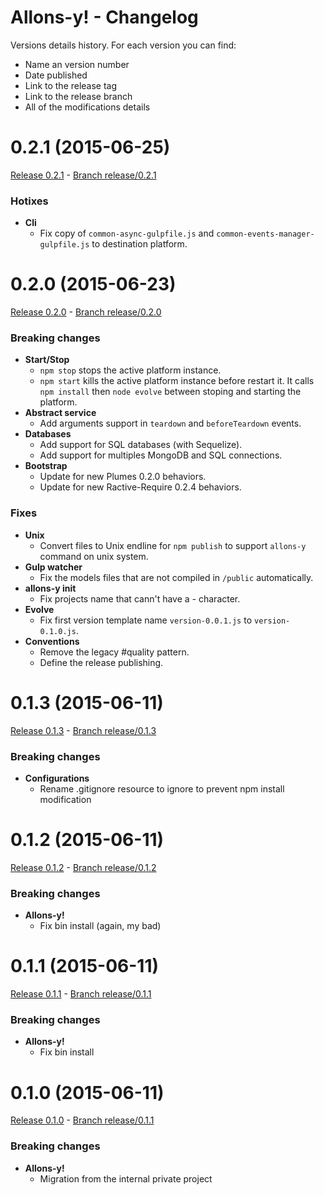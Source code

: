 # Allons-y! - Changelog

Versions details history. For each version you can find:
* Name an version number
* Date published
* Link to the release tag
* Link to the release branch
* All of the modifications details

<a name="0.2.1"></a>
# 0.2.1 (2015-06-25)

[Release 0.2.1](https://github.com/CodeCorico/allons-y/releases/tag/0.2.1) - [Branch release/0.2.1](https://github.com/CodeCorico/allons-y/tree/0.2.1)

### Hotixes

- **Cli**
  - Fix copy of ```common-async-gulpfile.js``` and ```common-events-manager-gulpfile.js``` to destination platform.

<a name="0.2.0"></a>
# 0.2.0 (2015-06-23)

[Release 0.2.0](https://github.com/CodeCorico/allons-y/releases/tag/0.2.0) - [Branch release/0.2.0](https://github.com/CodeCorico/allons-y/tree/0.2.0)

### Breaking changes

- **Start/Stop**
  - ```npm stop``` stops the active platform instance.
  - ```npm start``` kills the active platform instance before restart it. It calls ```npm install``` then ```node evolve``` between stoping and starting the platform.
- **Abstract service**
  - Add arguments support in ```teardown``` and ```beforeTeardown``` events.
- **Databases**
  - Add support for SQL databases (with Sequelize).
  - Add support for multiples MongoDB and SQL connections.
- **Bootstrap**
  - Update for new Plumes 0.2.0 behaviors.
  - Update for new Ractive-Require 0.2.4 behaviors.

### Fixes

- **Unix**
  - Convert files to Unix endline for ```npm publish``` to support ```allons-y``` command on unix system.
- **Gulp watcher**
  - Fix the models files that are not compiled in ```/public``` automatically.
- **allons-y init**
  - Fix projects name that cann't have a _-_ character.
- **Evolve**
  - Fix first version template name ```version-0.0.1.js``` to ```version-0.1.0.js```.
- **Conventions**
  - Remove the legacy #quality pattern.
  - Define the release publishing.

<a name="0.1.3"></a>
# 0.1.3 (2015-06-11)

[Release 0.1.3](https://github.com/CodeCorico/allons-y/releases/tag/0.1.3) - [Branch release/0.1.3](https://github.com/CodeCorico/allons-y/tree/0.1.3)

### Breaking changes

- **Configurations**
  - Rename .gitignore resource to ignore to prevent npm install modification

<a name="0.1.2"></a>
# 0.1.2 (2015-06-11)

[Release 0.1.2](https://github.com/CodeCorico/allons-y/releases/tag/0.1.2) - [Branch release/0.1.2](https://github.com/CodeCorico/allons-y/tree/0.1.2)

### Breaking changes

- **Allons-y!**
  - Fix bin install (again, my bad)

<a name="0.1.1"></a>
# 0.1.1 (2015-06-11)

[Release 0.1.1](https://github.com/CodeCorico/allons-y/releases/tag/0.1.1) - [Branch release/0.1.1](https://github.com/CodeCorico/allons-y/tree/0.1.1)

### Breaking changes

- **Allons-y!**
  - Fix bin install

<a name="0.1.0"></a>
# 0.1.0 (2015-06-11)

[Release 0.1.0](https://github.com/CodeCorico/allons-y/releases/tag/0.1.0) - [Branch release/0.1.1](https://github.com/CodeCorico/allons-y/tree/0.1.0)

### Breaking changes

- **Allons-y!**
  - Migration from the internal private project
